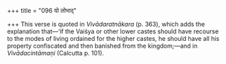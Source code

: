 +++
title = "096 यो लोभाद्"

+++
This verse is quoted in *Vivādaratnākara* (p. 363), which adds the
explanation that—‘if the Vaiśya or other lower castes should have
recourse to the modes of living ordained for the higher castes, he
should have all his property confiscated and then banished from the
kingdom;—and in *Vivādacintāmaṇi* (Calcutta p. 101).


